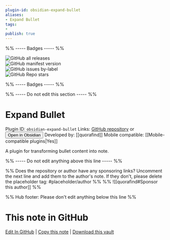 ```yaml
---
plugin-id: obsidian-expand-bullet
aliases:
- Expand Bullet
tags: 
- 
publish: true
---
```


%% ----- Badges ----- %%

![GitHub all releases](https://img.shields.io/github/downloads/quorafind/Obsidian-Expand-Bullet/total?color=573E7A&logo=github&style=for-the-badge)   
![GitHub manifest version](https://img.shields.io/github/manifest-json/v/quorafind/Obsidian-Expand-Bullet?color=573E7A&logo=github&style=for-the-badge)   
![GitHub issues by-label](https://img.shields.io/github/issues/quorafind/Obsidian-Expand-Bullet/help%20wanted?color=573E7A&logo=github&style=for-the-badge)   
![GitHub Repo stars](https://img.shields.io/github/stars/quorafind/Obsidian-Expand-Bullet?color=573E7A&logo=github&style=for-the-badge)

%% ----- Badges ----- %%

%% ----- Do not edit this section ----- %%

# Expand Bullet

Plugin ID: `obsidian-expand-bullet`
Links: [GitHub repository](https://github.com/quorafind/Obsidian-Expand-Bullet) or [<button id=HH>Open in Obsidian</button>](obsidian://show-plugin?id=obsidian-expand-bullet)
Developed by: [[quorafind]]
Mobile compatible: [[Mobile-compatible plugins|Yes]]

A plugin for transforming bullet content into note.

%% ----- Do not edit anything above this line ----- %% 

%% Does the repository or author have any sponsoring links? Uncomment the next line and add them to the author's note. If they don't, please delete the placeholder tag: #placeholder/author %%
%% ![[quorafind#Sponsor this author]] %%

%% Hub footer: Please don't edit anything below this line %%

# This note in GitHub

<span class="git-footer">[Edit In GitHub](https://github.dev/obsidian-community/obsidian-hub/blob/main/02%20-%20Community%20Expansions/02.05%20All%20Community%20Expansions/Plugins/obsidian-expand-bullet.md "git-hub-edit-note") | [Copy this note](https://raw.githubusercontent.com/obsidian-community/obsidian-hub/main/02%20-%20Community%20Expansions/02.05%20All%20Community%20Expansions/Plugins/obsidian-expand-bullet.md "git-hub-copy-note") | [Download this vault](https://github.com/obsidian-community/obsidian-hub/archive/refs/heads/main.zip "git-hub-download-vault") </span>
